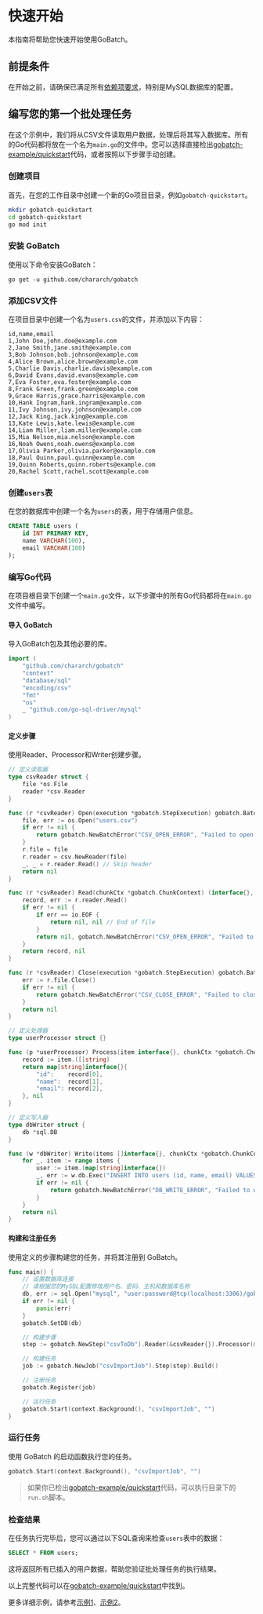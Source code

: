 # 快速开始

本指南将帮助您快速开始使用GoBatch。

## 前提条件

在开始之前，请确保已满足所有[依赖项要求](dependencies.md)，特别是MySQL数据库的配置。

## 编写您的第一个批处理任务

在这个示例中，我们将从CSV文件读取用户数据，处理后将其写入数据库。所有的Go代码都将放在一个名为`main.go`的文件中。您可以选择直接检出[gobatch-example/quickstart](https://github.com/chararch/gobatch-example/quickstart)代码，或者按照以下步骤手动创建。

### 创建项目

首先，在您的工作目录中创建一个新的Go项目目录，例如`gobatch-quickstart`。

```bash
mkdir gobatch-quickstart
cd gobatch-quickstart
go mod init
```

### 安装 GoBatch

使用以下命令安装GoBatch：

```shell
go get -u github.com/chararch/gobatch
```

### 添加CSV文件

在项目目录中创建一个名为`users.csv`的文件，并添加以下内容：

```plaintext
id,name,email
1,John Doe,john.doe@example.com
2,Jane Smith,jane.smith@example.com
3,Bob Johnson,bob.johnson@example.com
4,Alice Brown,alice.brown@example.com
5,Charlie Davis,charlie.davis@example.com
6,David Evans,david.evans@example.com
7,Eva Foster,eva.foster@example.com
8,Frank Green,frank.green@example.com
9,Grace Harris,grace.harris@example.com
10,Hank Ingram,hank.ingram@example.com
11,Ivy Johnson,ivy.johnson@example.com
12,Jack King,jack.king@example.com
13,Kate Lewis,kate.lewis@example.com
14,Liam Miller,liam.miller@example.com
15,Mia Nelson,mia.nelson@example.com
16,Noah Owens,noah.owens@example.com
17,Olivia Parker,olivia.parker@example.com
18,Paul Quinn,paul.quinn@example.com
19,Quinn Roberts,quinn.roberts@example.com
20,Rachel Scott,rachel.scott@example.com
```

### 创建`users`表

在您的数据库中创建一个名为`users`的表，用于存储用户信息。

```sql
CREATE TABLE users (
    id INT PRIMARY KEY,
    name VARCHAR(100),
    email VARCHAR(100)
);
```

### 编写Go代码

在项目根目录下创建一个`main.go`文件，以下步骤中的所有Go代码都将在`main.go`文件中编写。

#### 导入 GoBatch

导入GoBatch包及其他必要的库。

```go
import (
    "github.com/chararch/gobatch"
    "context"
    "database/sql"
    "encoding/csv"
    "fmt"
    "os"
    _ "github.com/go-sql-driver/mysql"
)
```

#### 定义步骤

使用Reader、Processor和Writer创建步骤。

```go
// 定义读取器
type csvReader struct {
    file *os.File
    reader *csv.Reader
}

func (r *csvReader) Open(execution *gobatch.StepExecution) gobatch.BatchError {
    file, err := os.Open("users.csv")
    if err != nil {
        return gobatch.NewBatchError("CSV_OPEN_ERROR", "Failed to open CSV file", err)
    }
    r.file = file
    r.reader = csv.NewReader(file)
    _, _ = r.reader.Read() // Skip header
    return nil
}

func (r *csvReader) Read(chunkCtx *gobatch.ChunkContext) (interface{}, gobatch.BatchError) {
	record, err := r.reader.Read()
	if err != nil {
		if err == io.EOF {
			return nil, nil // End of file
		}
		return nil, gobatch.NewBatchError("CSV_OPEN_ERROR", "Failed to read file", err)
	}
	return record, nil
}

func (r *csvReader) Close(execution *gobatch.StepExecution) gobatch.BatchError {
	err := r.file.Close()
	if err != nil {
		return gobatch.NewBatchError("CSV_CLOSE_ERROR", "Failed to close CSV file", err)
	}
	return nil
}

// 定义处理器
type userProcessor struct {}

func (p *userProcessor) Process(item interface{}, chunkCtx *gobatch.ChunkContext) (interface{}, gobatch.BatchError) {
    record := item.([]string)
    return map[string]interface{}{
        "id":    record[0],
        "name":  record[1],
        "email": record[2],
    }, nil
}

// 定义写入器
type dbWriter struct {
    db *sql.DB
}

func (w *dbWriter) Write(items []interface{}, chunkCtx *gobatch.ChunkContext) gobatch.BatchError {
    for _, item := range items {
        user := item.(map[string]interface{})
        _, err := w.db.Exec("INSERT INTO users (id, name, email) VALUES (?, ?, ?)", user["id"], user["name"], user["email"])
        if err != nil {
            return gobatch.NewBatchError("DB_WRITE_ERROR", "Failed to write to database", err)
        }
    }
    return nil
}
```

#### 构建和注册任务

使用定义的步骤构建您的任务，并将其注册到 GoBatch。

```go
func main() {
    // 设置数据库连接
    // 请根据您的MySQL配置修改用户名、密码、主机和数据库名称
    db, err := sql.Open("mysql", "user:password@tcp(localhost:3306)/gobatch")
    if err != nil {
        panic(err)
    }
    gobatch.SetDB(db)

    // 构建步骤
    step := gobatch.NewStep("csvToDb").Reader(&csvReader{}).Processor(&userProcessor{}).Writer(&dbWriter{db: db}).Build()

    // 构建任务
    job := gobatch.NewJob("csvImportJob").Step(step).Build()

    // 注册任务
    gobatch.Register(job)

    // 运行任务
    gobatch.Start(context.Background(), "csvImportJob", "")
}
```

### 运行任务

使用 GoBatch 的启动函数执行您的任务。

```go
gobatch.Start(context.Background(), "csvImportJob", "")
```
> 如果你已检出[gobatch-example/quickstart](https://github.com/chararch/gobatch-example/quickstart)代码，可以执行目录下的`run.sh`脚本。

### 检查结果

在任务执行完毕后，您可以通过以下SQL查询来检查`users`表中的数据：

```sql
SELECT * FROM users;
```

这将返回所有已插入的用户数据，帮助您验证批处理任务的执行结果。


以上完整代码可以在[gobatch-example/quickstart](https://github.com/chararch/gobatch-example/quickstart)中找到。

更多详细示例，请参考[示例1](usage_examples.md)、[示例2](file_examples.md)。
